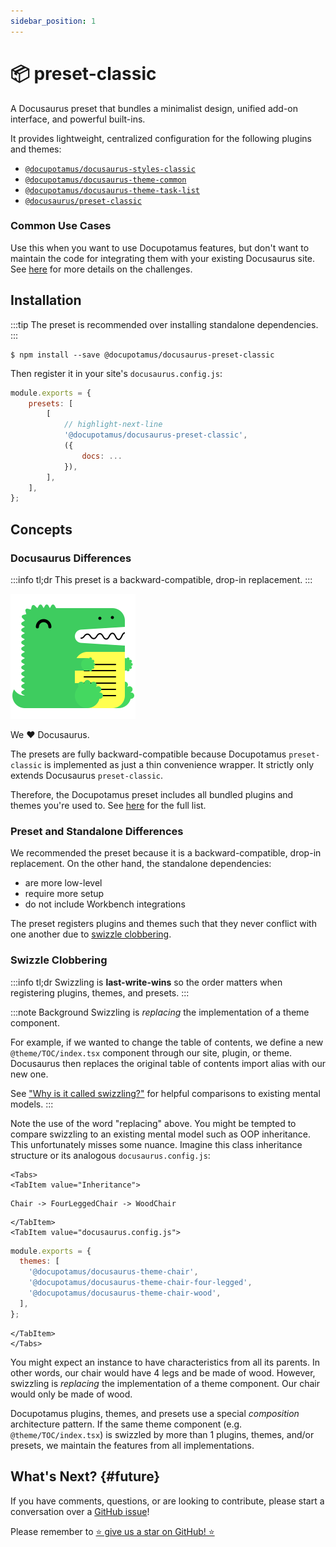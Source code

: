 ```yaml
---
sidebar_position: 1
---
```


# 📦 preset-classic

A Docusaurus preset that bundles a minimalist design, unified add-on interface,
and powerful built-ins.

It provides lightweight, centralized configuration for the following plugins and
themes:

- [`@docupotamus/docusaurus-styles-classic`](../styles/styles-classic.md)
- [`@docupotamus/docusaurus-theme-common`](../themes/theme-common.md)
- [`@docupotamus/docusaurus-theme-task-list`](../themes/theme-task-list.md)
- [`@docusaurus/preset-classic`](#docusaurus-differences)

### Common Use Cases

Use this when you want to use Docupotamus features, but don't want to maintain
the code for integrating them with your existing Docusaurus site. See
[here](#swizzle-clobbering) for more details on the challenges.

## Installation

<!-- If change, then change: ../quickstart.md -->

:::tip
The preset is recommended over installing standalone dependencies.
:::

```shell npm2yarn
$ npm install --save @docupotamus/docusaurus-preset-classic
```

Then register it in your site's `docusaurus.config.js`:

```js title="docusaurus.config.js"
module.exports = {
    presets: [
        [
            // highlight-next-line
            '@docupotamus/docusaurus-preset-classic',
            ({
                docs: ...
            }),
        ],
    ],
};
```

## Concepts

### Docusaurus Differences

:::info tl;dr
This preset is a backward-compatible, drop-in replacement.
:::

![docusaurus-logo](../../static/img/docusaurus-logo.png)

We ❤️ Docusaurus.

The presets are fully backward-compatible because Docupotamus `preset-classic`
is implemented as just a thin convenience wrapper. It strictly only extends
Docusaurus `preset-classic`.

Therefore, the Docupotamus preset includes all bundled plugins and themes you're
used to. See [here](https://docusaurus.io/docs/using-plugins#docusauruspreset-classic)
for the full list.

### Preset and Standalone Differences

We recommended the preset because it is a backward-compatible, drop-in
replacement. On the other hand, the standalone dependencies:

- are more low-level
- require more setup
- do not include Workbench integrations

The preset registers plugins and themes such that they never conflict with one
another due to [swizzle clobbering](#swizzle-clobbering).

### Swizzle Clobbering

:::info tl;dr
Swizzling is **last-write-wins** so the order matters when registering plugins,
themes, and presets.
:::

:::note Background
Swizzling is _replacing_ the implementation of a theme component.

For example, if we wanted to change the table of contents, we define a new
`@theme/TOC/index.tsx` component through our site, plugin, or theme. Docusaurus then
replaces the original table of contents import alias with our new one.

See ["Why is it called swizzling?"](https://docusaurus.io/docs/swizzling) for
helpful comparisons to existing mental models.
:::

Note the use of the word "replacing" above. You might be tempted to compare
swizzling to an existing mental model such as OOP inheritance. This
unfortunately misses some nuance. Imagine this class inheritance structure or
its analogous `docusaurus.config.js`:

```mdx-code-block
<Tabs>
<TabItem value="Inheritance">
```

```text
Chair -> FourLeggedChair -> WoodChair
```

```mdx-code-block
</TabItem>
<TabItem value="docusaurus.config.js">
```

```js title="docusaurus.config.js"
module.exports = {
  themes: [
    '@docupotamus/docusaurus-theme-chair',
    '@docupotamus/docusaurus-theme-chair-four-legged',
    '@docupotamus/docusaurus-theme-chair-wood',
  ],
};
```

```mdx-code-block
</TabItem>
</Tabs>
```

You might expect an instance to have characteristics from all its parents. In
other words, our chair would have 4 legs and be made of wood. However, swizzling
is _replacing_ the implementation of a theme component. Our chair would only be
made of wood.

Docupotamus plugins, themes, and presets use a special _composition_
architecture pattern. If the same theme component (e.g. `@theme/TOC/index.tsx`)
is swizzled by more than 1 plugins, themes, and/or presets, we maintain the
features from all implementations.

## What's Next? {#future}

If you have comments, questions, or are looking to contribute, please start a
conversation over a
[GitHub issue](https://github.com/docupotamus/docupotamus/issues?q=is%3Aopen+is%3Aissue+label%3ACommon)!

Please remember to [⭐ give us a star on GitHub! ⭐](https://github.com/docupotamus/docupotamus)
